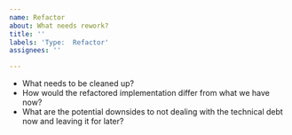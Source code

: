 ```yaml
---
name: Refactor
about: What needs rework?
title: ''
labels: 'Type:  Refactor'
assignees: ''

---
```


* What needs to be cleaned up?
* How would the refactored implementation differ from what we have now?
* What are the potential downsides to not dealing with the technical debt now and leaving it for later?
